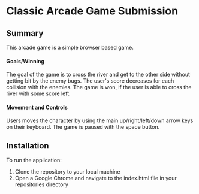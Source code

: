 # Classic Arcade Game Submission

## Summary
This arcade game is a simple browser based game.

#### Goals/Winning
The goal of the game is to cross the river and get to the other side without getting bit by the enemy bugs. The user's score decreases for each collision with the enemies. The game is won, if the user is able to cross the river with some score left.

#### Movement and Controls
Users moves the character by using the main up/right/left/down arrow keys on their keyboard. The game is paused with the space button.

## Installation
To run the application:

1. Clone the repository to your local machine
2. Open a Google Chrome and navigate to the index.html file in your repositories directory

